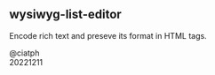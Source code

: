 ## wysiwyg-list-editor

Encode rich text and preseve its format in HTML tags.

@ciatph<br>
20221211

